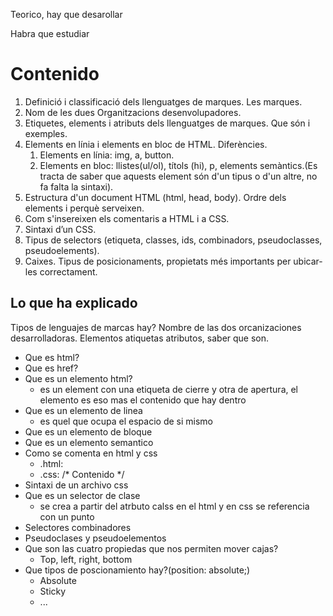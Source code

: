 Teorico, hay que desarollar

Habra que estudiar

# Contenido
1. Definició i classificació dels llenguatges de marques. Les marques.
1. Nom de les dues Organitzacions desenvolupadores.
1. Etiquetes, elements i atributs dels llenguatges de marques. Que són i exemples.
1. Elements en línia i elements en bloc de HTML. Diferències.
	1. Elements en línia: img, a, button.
	1. Elements en bloc: llistes(ul/ol), títols (hi), p, elements semàntics.(Es tracta de saber que aquests element són d'un tipus o d'un altre, no fa falta la sintaxi).
1. Estructura d'un document HTML (html, head, body). Ordre dels elements i perquè serveixen.
1. Com s'insereixen els comentaris a HTML i a CSS.
1. Sintaxi d’un CSS.  
1. Tipus de selectors (etiqueta, classes, ids, combinadors, pseudoclasses, pseudoelements).  
1. Caixes. Tipus de posicionaments, propietats més importants per ubicar-les correctament.
## Lo que ha explicado
Tipos de lenguajes de marcas hay?
Nombre de las dos orcanizaciones desarrolladoras.
Elementos atiquetas atributos, saber que son.
- Que es html?
- Que es href?
- Que es un elemento html?
	- es un element con una etiqueta de cierre y otra de apertura, el elemento es eso mas el contenido que hay dentro
- Que es un elemento de linea
	- es quel que ocupa el espacio de si mismo
- Que es un elemento de bloque
- Que es un elemento semantico
- Como se comenta en html y css
	- .html: <!-- Comentario -->
	- .css: /* Contenido */
- Sintaxi de un archivo css
- Que es un selector de clase
	- se crea a partir del atrbuto calss en el html y en css se referencia con un punto
- Selectores combinadores
- Pseudoclases y pseudoelementos
- Que son las cuatro propiedas que nos permiten mover cajas?
	- Top, left, right, bottom
- Que tipos de poscionamiento hay?(position: absolute;)
	- Absolute 
	- Sticky
	- ...